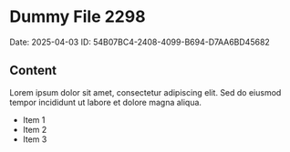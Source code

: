 # Dummy File 2298

Date: 2025-04-03
ID: 54B07BC4-2408-4099-B694-D7AA6BD45682

## Content

Lorem ipsum dolor sit amet, consectetur adipiscing elit.
Sed do eiusmod tempor incididunt ut labore et dolore magna aliqua.

* Item 1
* Item 2
* Item 3

